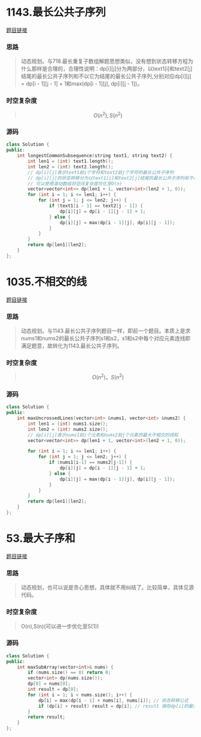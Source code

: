 # 1143.最长公共子序列	

[题目链接](https://leetcode.cn/problems/longest-common-subsequence/description/)

### 思路

> 动态规划。与718.最长重复子数组解题思想类似，没有想到状态转移方程为什么那样是合理的，合理性说明：dp\[i][j]分为两部分，以text1[i]和text2[j]结尾的最长公共子序列和不以它为结尾的最长公共子序列,分别对应dp\[i][j] = dp\[i - 1][j - 1] + 1和max(dp\[i - 1][j], dp\[i][j - 1])。

### 时空复杂度

> $$O(n^2),S(n^2)$$

### 源码

```C++
class Solution {
public:
    int longestCommonSubsequence(string text1, string text2) {
        int len1 = (int) text1.length();
        int len2 = (int) text2.length();
        // dp[i][j]表示text1前i个字符和text2前j个字符的最长公共子序列
        // dp[i][j]的状态转移分为以text1[i]和text2[j]结尾的最长公共子序列和不以它为结尾的最长公共子序列
        // 可以使用滚动数组将空间复杂度优化至O(n)
        vector<vector<int>> dp(len1 + 1, vector<int>(len2 + 1, 0));
        for (int i = 1; i <= len1; i++) {
            for (int j = 1; j <= len2; j++) {
                if (text1[i - 1] == text2[j - 1]) {
                    dp[i][j] = dp[i - 1][j - 1] + 1;
                } else {
                    dp[i][j] = max(dp[i - 1][j], dp[i][j - 1]);
                }
            }
        }
        return dp[len1][len2];
    }
};
```

# 1035.不相交的线

[题目链接](https://leetcode.cn/problems/uncrossed-lines/description/)

### 思路

> 动态规划。与1143.最长公共子序列题目一样，即前一个题目。本质上是求nums1和nums2的最长公共子序列s1和s2，s1和s2中每个对应元素连线即满足题意，故转化为1143.最长公共子序列。

### 时空复杂度

> $$O(n^2)，S(n^2)$$

### 源码

```C++
class Solution {
public:
    int maxUncrossedLines(vector<int> &nums1, vector<int> &nums2) {
        int len1 = (int) nums1.size();
        int len2 = (int) nums2.size();
        // dp[i][j]表示nums1前i个元素和nums2前j个元素的最大不相交的线和
        vector<vector<int>> dp(len1 + 1, vector<int>(len2 + 1, 0));

        for (int i = 1; i <= len1; i++) {
            for (int j = 1; j <= len2; j++) {
                if (nums1[i-1] == nums2[j-1]) {
                    dp[i][j] = dp[i - 1][j - 1] + 1;
                } else {
                    dp[i][j] = max(dp[i - 1][j], dp[i][j - 1]);
                }
            }
        }
        return dp[len1][len2];
    }
};
```

# 53.最大子序和

[题目链接](https://leetcode.cn/problems/maximum-subarray/description/)

### 思路

> 动态规划，也可以说是贪心思想，具体就不用纠结了。比较简单，具体见源代码。

### 时空复杂度

> O(n),S(n)(可以进一步优化至S(1))

### 源码

```C++
class Solution {
public:
    int maxSubArray(vector<int>& nums) {
        if (nums.size() == 0) return 0;
        vector<int> dp(nums.size());
        dp[0] = nums[0];
        int result = dp[0];
        for (int i = 1; i < nums.size(); i++) {
            dp[i] = max(dp[i - 1] + nums[i], nums[i]); // 状态转移公式
            if (dp[i] > result) result = dp[i]; // result 保存dp[i]的最大值
        }
        return result;
    }
};
```

